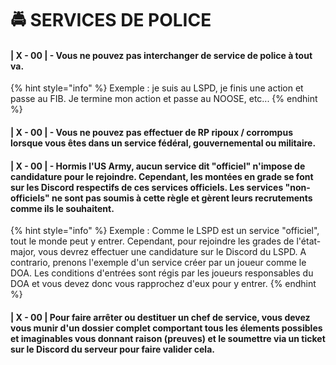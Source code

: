# 🚔 SERVICES DE POLICE

#### | X - 00 | - Vous ne pouvez pas interchanger de service de police à tout va.

{% hint style="info" %}
Exemple : je suis au LSPD, je finis une action et passe au FIB. Je termine mon action et passe au NOOSE, etc...
{% endhint %}

#### | X - 00 | - Vous ne pouvez pas effectuer de RP ripoux / corrompus lorsque vous êtes dans un service fédéral, gouvernemental ou militaire.

#### | X - 00 | - Hormis l'US Army, aucun service dit "officiel" n'impose de candidature pour le rejoindre. Cependant, les montées en grade se font sur les Discord respectifs de ces services officiels. Les services "non-officiels" ne sont pas soumis à cette règle et gèrent leurs recrutements comme ils le souhaitent.

{% hint style="info" %}
Exemple : Comme le LSPD est un service "officiel", tout le monde peut y entrer. Cependant, pour rejoindre les grades de l'état-major, vous devrez effectuer une candidature sur le Discord du LSPD. A contrario, prenons l'exemple d'un service créer par un joueur comme le DOA. Les conditions d'entrées sont régis par les joueurs responsables du DOA et vous devez donc vous rapprochez d'eux pour y entrer.
{% endhint %}

#### | X - 00 | Pour faire arrêter ou destituer un chef de service, vous devez vous munir d'un dossier complet comportant tous les élements possibles et imaginables vous donnant raison (preuves) et le soumettre via un ticket sur le Discord du serveur pour faire valider cela.

